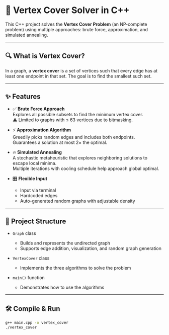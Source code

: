 # 🧮 Vertex Cover Solver in C++

This C++ project solves the **Vertex Cover Problem** (an NP-complete problem) using multiple approaches: brute force, approximation, and simulated annealing.

---

## 🔍 What is Vertex Cover?

In a graph, a **vertex cover** is a set of vertices such that every edge has at least one endpoint in that set. The goal is to find the smallest such set.

---

## ✨ Features

- ✅ **Brute Force Approach**  
  Explores all possible subsets to find the minimum vertex cover.  
  ⚠️ Limited to graphs with ≤ 63 vertices due to bitmasking.

- ⚡ **Approximation Algorithm**  
  Greedily picks random edges and includes both endpoints.  
  Guarantees a solution at most 2× the optimal.

- 🔥 **Simulated Annealing**  
  A stochastic metaheuristic that explores neighboring solutions to escape local minima.  
  Multiple iterations with cooling schedule help approach global optimal.

- 🎛️ **Flexible Input**  
  - Input via terminal  
  - Hardcoded edges  
  - Auto-generated random graphs with adjustable density

---

## 📂 Project Structure

- `Graph` class  
  - Builds and represents the undirected graph
  - Supports edge addition, visualization, and random graph generation

- `VertexCover` class  
  - Implements the three algorithms to solve the problem

- `main()` function  
  - Demonstrates how to use the algorithms

---

## 🛠️ Compile & Run

```bash
g++ main.cpp -o vertex_cover
./vertex_cover
